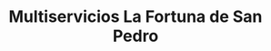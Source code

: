 ---
title: "Multiservicios La Fortuna de San Pedro"
url: /san-pedro/multiservicios-la-fortuna-de-san-pedro/
shop: Autowerkstatt
---
